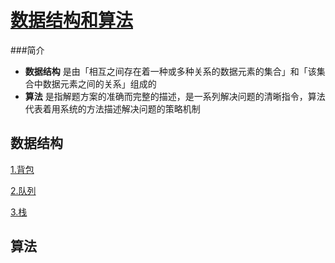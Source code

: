 [数据结构和算法](https://github.com/ChinesePowerful/algorithm)
=======

###简介
- **数据结构** 是由「相互之间存在着一种或多种关系的数据元素的集合」和「该集合中数据元素之间的关系」组成的
- **算法** 是指解题方案的准确而完整的描述，是一系列解决问题的清晰指令，算法代表着用系统的方法描述解决问题的策略机制

## 数据结构

[1.背包](https://github.com/ChinesePowerful/bag)

[2.队列](https://github.com/ChinesePowerful/queue)

[3.栈](https://github.com/ChinesePowerful/stack)


## 算法